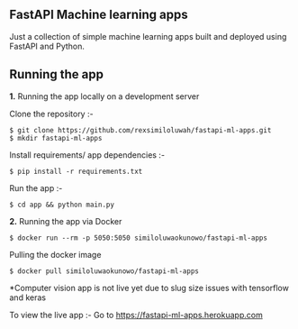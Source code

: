 ## FastAPI Machine learning apps 

Just a collection of simple machine learning apps built and deployed using FastAPI and Python.

## Running the app 

**1.** Running the app locally on a development server

Clone the repository :- 
```
$ git clone https://github.com/rexsimiloluwah/fastapi-ml-apps.git
$ mkdir fastapi-ml-apps
```
Install requirements/ app dependencies :- 
```
$ pip install -r requirements.txt
```

Run the app :- 
```
$ cd app && python main.py
```

**2.** Running the app via Docker 
```
$ docker run --rm -p 5050:5050 similoluwaokunowo/fastapi-ml-apps
```

Pulling the docker image
```
$ docker pull similoluwaokunowo/fastapi-ml-apps
```

*Computer vision app is not live yet due to slug size issues with tensorflow and keras 

To view the live app :- 
Go to https://fastapi-ml-apps.herokuapp.com

